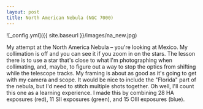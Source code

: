 ```yaml
---
layout: post
title: North American Nebula (NGC 7000)
---
```


![_config.yml]({{ site.baseurl }}/images/na_new.jpg)

My attempt at the North America Nebula – you're looking at Mexico. My 
collimation is off and you can see it if you zoom in on the stars. The 
lesson there is to use a star that's close to what I'm photographing when 
collimating, and, maybe, to figure out a way to stop the optics from 
shifting while the telescope tracks. My framing is about as good as it's 
going to get with my camera and scope. It would be nice to include the 
"Florida" part of the nebula, but I'd need to stitch multiple shots 
together. Oh well, I'll count this one as a learning experience. I made 
this by combining 28 HA exposures (red), 11 SII exposures (green), and 
15 OIII exposures (blue).

